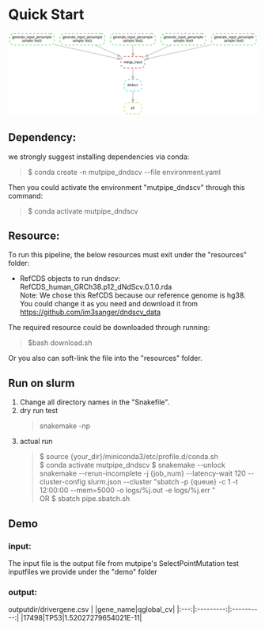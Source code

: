 # Quick Start 
![avatar](https://github.com/douymLab/mutpipe/blob/main/dndscv/dndscv.png)
## Dependency:  

we strongly suggest installing dependencies via conda:

  > $ conda create -n mutpipe_dndscv --file environment.yaml

Then you could activate the environment "mutpipe_dndscv" through this command:
 
  > $ conda activate mutpipe_dndscv

## Resource:
To run this pipeline, the below resources must exit under the "resources" folder:
- RefCDS objects to run dndscv: RefCDS_human_GRCh38.p12_dNdScv.0.1.0.rda  
Note: We chose this RefCDS because our reference genome is hg38. You could change it as you need and download it from https://github.com/im3sanger/dndscv_data

The required resource could be downloaded through running:

> $bash download.sh

 Or you also can soft-link the file into the "resources" folder.

## Run on slurm

1. Change all directory names in the "Snakefile".
2. dry run test
    > snakemake -np
3. actual run
    > \$ source {your_dir}/miniconda3/etc/profile.d/conda.sh  
    > \$ conda activate mutpipe_dndscv 
    > \$ snakemake --unlock snakemake --rerun-incomplete -j {job_num} --latency-wait 120 --cluster-config slurm.json --cluster "sbatch -p {queue} -c 1 -t 12:00:00 --mem=5000 -o logs/%j.out -e logs/%j.err "  
    > OR \$ sbatch pipe.sbatch.sh

## Demo
### input:
The input file is the output file from mutpipe's SelectPointMutation
test inputfiles we provide under the "demo" folder

### output:
outputdir/drivergene.csv
|   |gene_name|qglobal_cv|
|:---:|:---------:|:----------:|
|17498|TP53|1.52027279654021E-11|



